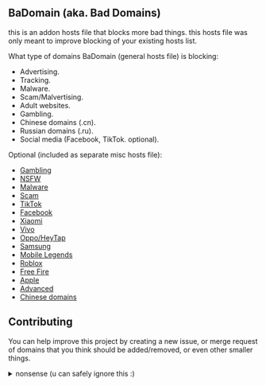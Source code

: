## BaDomain (aka. Bad Domains)
this is an addon hosts file that blocks more bad things.
this hosts file was only meant to improve blocking of your existing hosts list.

What type of domains BaDomain (general hosts file) is blocking:
+ Advertising.
+ Tracking.
+ Malware.
+ Scam/Malvertising.
+ Adult websites.
+ Gambling.
+ Chinese domains (.cn).
+ Russian domains (.ru).
+ Social media (Facebook, TikTok. optional).

Optional (included as separate misc hosts file):
+ [Gambling](https://raw.githubusercontent.com/mdp43140/BaDomain/main/misc/NoGambling_hosts.txt)
+ [NSFW](https://raw.githubusercontent.com/mdp43140/BaDomain/main/misc/NoNSFW_hosts.txt)
+ [Malware](https://raw.githubusercontent.com/mdp43140/BaDomain/main/misc/NoMalware_hosts.txt)
+ [Scam](https://raw.githubusercontent.com/mdp43140/BaDomain/main/misc/NoScam_hosts.txt)
+ [TikTok](https://raw.githubusercontent.com/mdp43140/BaDomain/main/misc/NoTikTok_hosts.txt)
+ [Facebook](https://raw.githubusercontent.com/mdp43140/BaDomain/main/misc/NoFB_hosts.txt)
+ [Xiaomi](https://raw.githubusercontent.com/mdp43140/BaDomain/main/misc/NoXiaomi_hosts.txt)
+ [Vivo](https://raw.githubusercontent.com/mdp43140/BaDomain/main/misc/NoVivo_hosts.txt)
+ [Oppo/HeyTap](https://raw.githubusercontent.com/mdp43140/BaDomain/main/misc/NoOppoHT_hosts.txt)
+ [Samsung](https://raw.githubusercontent.com/mdp43140/BaDomain/main/misc/NoSamsung_hosts.txt)
+ [Mobile Legends](https://raw.githubusercontent.com/mdp43140/BaDomain/main/misc/NoMLBB_hosts.txt)
+ [Roblox](https://raw.githubusercontent.com/mdp43140/BaDomain/main/misc/NoRoblox_hosts.txt)
+ [Free Fire](https://raw.githubusercontent.com/mdp43140/BaDomain/main/misc/NoFreeFire_hosts.txt)
+ [Apple](https://raw.githubusercontent.com/mdp43140/BaDomain/main/misc/NoApple_hosts.txt)
+ [Advanced](https://raw.githubusercontent.com/mdp43140/BaDomain/main/misc/Advanced_hosts.txt)
+ [Chinese domains](https://raw.githubusercontent.com/mdp43140/BaDomain/main/misc/NoChinaOverseaSpy_hosts.txt)

## Contributing
You can help improve this project by creating a new issue, or merge request
of domains that you think should be added/removed, or even other smaller things.


<details><summary>nonsense (u can safely ignore this :)</summary>
I'm scraping the domains by deploying a free tethering (at public places).
with ad-blocking, using AdAway, with these hosts lists:
+ [1Hosts](https://github.com/badmojr/1Hosts)
+ [DanHorton's TikTok Blocklist](https://github.com/danhorton7/pihole-block-tiktok/blob/main/tiktok.txt)
+ [GoodByeAds + GoodbyeAds YouTube](https://github.com/jerryn70/GoodBye-Ads)
+ [StevenBlack](https://github.com/StevenBlack/hosts)
+ (and of course, my own blocklist, this project)

then i use AdAway's DNS Activity tab to monitor DNS Activity then scrap any:
- Unknown domains.
- Chinese domains (where lots of bad stuff happening, eg. \*.cn, tiktok.com).
- Russian domains (mostly gambling, porn, invasive tracking/advertising, etc. eg. \*.ru).
- Advertising/Tracking/Malware domains (eg. adx.com, thinkingdata.cn, obstremswiev.site, just to name a few).
- Game server domains (optional/miscellaneous, eg. Free fire/garena, MLBB/moonton/youngjoygame/yuanzhan, COC, PUBG/tencent).

that are not on the hosts list listed above and:
- add these to "private lists".
- Export the configuration file.
- Parse the "blocked" section on "adaway-backup.json".
- and add it to BaDomain.

I did the same with my DD-WRT home router, where i set up DNS over TLS and redirected all unencrypted DNS to this,
and writing my own script that runs at startup that runs tcpdump to collect only DNS queryies from local devices
and later i can grab the file to my PC, send it to my phone, and replace dns_log.txt in adaway
cache with the tcpdump log that i sent from my PC, and did the same thing with DNS activity things

</details>
